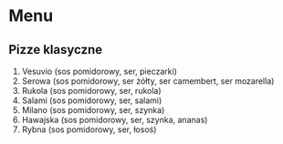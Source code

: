 # Menu

## Pizze klasyczne

1. Vesuvio (sos pomidorowy, ser, pieczarki)
2. Serowa (sos pomidorowy, ser żółty, ser camembert, ser mozarella)
3. Rukola (sos pomidorowy, ser, rukola)
4. Salami (sos pomidorowy, ser, salami)
5. Milano (sos pomidorowy, ser, szynka)
6. Hawajska (sos pomidorowy, ser, szynka, ananas)
7. Rybna (sos pomidorowy, ser, łosoś)
